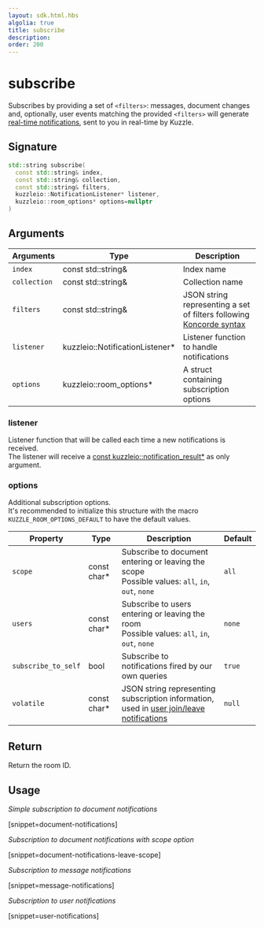 ```yaml
---
layout: sdk.html.hbs
algolia: true
title: subscribe
description:
order: 200
---
```


# subscribe

Subscribes by providing a set of `<filters>`: messages, document changes and, optionally, user events matching the provided `<filters>` will generate [real-time notifications]({{site_base_path}}api/1/notifications), sent to you in real-time by Kuzzle.

## Signature

```cpp
std::string subscribe(
  const std::string& index,
  const std::string& collection,
  const std::string& filters,
  kuzzleio::NotificationListener* listener,
  kuzzleio::room_options* options=nullptr
)
```

## Arguments

| Arguments    | Type    | Description |
|--------------|---------|-------------|
| ``index`` | const std::string& | Index name    |
| ``collection`` | const std::string& | Collection name    |
| ``filters`` | const std::string& | JSON string representing a set of filters following [Koncorde syntax]({{site_base_path}}kuzzle-dsl/1/essential/koncorde) |
| ``listener`` | kuzzleio::NotificationListener* | Listener function to handle notifications |
| ``options`` | kuzzleio::room_options* | A struct containing subscription options |

### **listener**

Listener function that will be called each time a new notifications is received.  
The listener will receive a [const kuzzleio::notification_result*]({{site_base_path}}sdk-reference/cpp/1/essentials/realtime-notifications) as only argument.  

### **options**

Additional subscription options.  
It's recommended to initialize this structure with the macro `KUZZLE_ROOM_OPTIONS_DEFAULT` to have the default values.

| Property   | Type    | Description                       | Default |
| ---------- | ------- | --------------------------------- | ------- |
| `scope` | const char* | Subscribe to document entering or leaving the scope</br>Possible values: `all`, `in`, `out`, `none` | `all`  |
| `users` | const char* | Subscribe to users entering or leaving the room</br>Possible values: `all`, `in`, `out`, `none` | `none` |
| `subscribe_to_self` | bool | Subscribe to notifications fired by our own queries | `true`|
| `volatile` | const char* | JSON string representing subscription information, used in [user join/leave notifications]({{site_base_path}}api/1/volatile-data) | `null` |

## Return

Return the room ID.

## Usage

*Simple subscription to document notifications*

[snippet=document-notifications]

*Subscription to document notifications with scope option*

[snippet=document-notifications-leave-scope]

*Subscription to message notifications*

[snippet=message-notifications]

*Subscription to user notifications*

[snippet=user-notifications]

